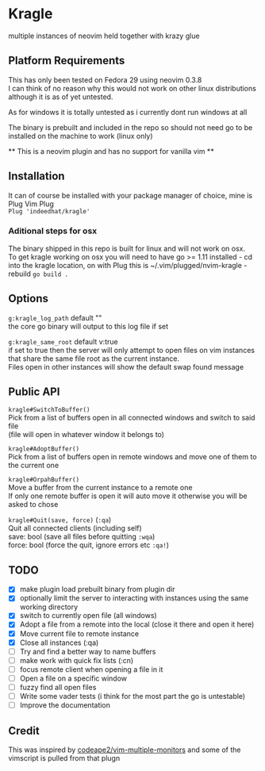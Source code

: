 # Kragle
multiple instances of neovim held together with krazy glue

## Platform Requirements
This has only been tested on Fedora 29 using neovim 0.3.8\
I can think of no reason why this would not work on other linux distributions although it is as of
yet untested.

As for windows it is totally untested as i currently dont run windows at all

The binary is prebuilt and included in the repo so should not need go to be installed on the machine to work (linux only)

** This is a neovim plugin and has no support for vanilla vim **

## Installation
It can of course be installed with your package manager of choice, mine is Plug
Vim Plug\
`Plug 'indeedhat/kragle'`

### Aditional steps for osx
The binary shipped in this repo is built for linux and will not work on osx.\
To get kragle working on osx you will need to have go >= 1.11 installed 
    - cd into the kragle location, on with Plug this is ~/.vim/plugged/nvim-kragle
    - rebuild `go build .`


## Options
`g:kragle_log_path` default ""\
the core go binary will output to this log file if set

`g:kragle_same_root` default v:true\
if set to true then the server will only attempt to open files on vim instances that share the same file root
as the current instance.\
Files open in other instances will show the default swap found message

## Public API
`kragle#SwitchToBuffer()`\
Pick from a list of buffers open in all connected windows and switch to said file\
(file will open in whatever window it belongs to)

`kragle#AdoptBuffer()`\
Pick from a list of buffers open in remote windows and move one of them to the current one

`kragle#OrpahBuffer()`\
Move a buffer from the current instance to a remote one\
If only one remote buffer is open it will auto move it otherwise you will be asked to chose

`kragle#Quit(save, force)` (`:qa`)\
Quit all connected clients (including self)\
save: bool (save all files before quitting `:wqa`)\
force: bool (force the quit, ignore errors etc `:qa!`)

## TODO
- [x] make plugin load prebuilt binary from plugin dir
- [x] optionally limit the server to interacting with instances using the same working directory
- [x] switch to currently open file (all windows)
- [x] Adopt a file from a remote into the local (close it there and open it here)
- [x] Move current file to remote instance
- [x] Close all instances (:qa)
- [ ] Try and find a better way to name buffers
- [ ] make work with quick fix lists (:cn)
- [ ] focus remote client when opening a file in it
- [ ] Open a file on a specific window
- [ ] fuzzy find all open files
- [ ] Write some vader tests (i think for the most part the go is untestable)
- [ ] Improve the documentation

## Credit
This was inspired by [codeape2/vim-multiple-monitors](https://github.com/codeape2/vim-multiple-monitors) and some
of the vimscript is pulled from that plugn
